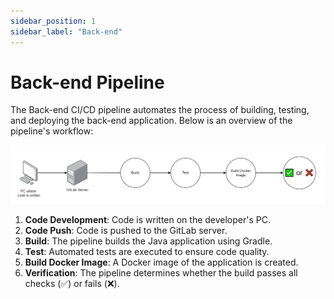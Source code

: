 ```yaml
---
sidebar_position: 1
sidebar_label: "Back-end"
---
```


# Back-end Pipeline

The Back-end CI/CD pipeline automates the process of building, testing, and deploying the back-end application. Below is an overview of the pipeline's workflow:

![Back-end Pipeline](img/be_pipeline.png)

1. **Code Development**: Code is written on the developer's PC.
2. **Code Push**: Code is pushed to the GitLab server.
3. **Build**: The pipeline builds the Java application using Gradle.
4. **Test**: Automated tests are executed to ensure code quality.
5. **Build Docker Image**: A Docker image of the application is created.
6. **Verification**: The pipeline determines whether the build passes all checks (✅) or fails (❌).